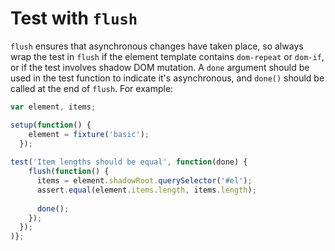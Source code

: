 # Test with `flush`

`flush` ensures that asynchronous changes have taken place, so always wrap the test in `flush` if the element template contains `dom-repeat` or `dom-if`, or if the test involves shadow DOM mutation. A `done` argument should be used in the test function to indicate it's asynchronous, and `done()` should be called at the end of `flush`. For example:

```javascript
var element, items;

setup(function() {
    element = fixture('basic');
  });
  
test('Item lengths should be equal', function(done) {
    flush(function() {
      items = element.shadowRoot.querySelector('#el');
      assert.equal(element.items.length, items.length);
      
	  done();
    });
  });
)};
```